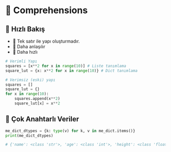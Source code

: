 # 🤸‍ Comprehensions

## 👀 Hızlı Bakış

* 🦄 Tek satır ile yapı oluşturmadır.
* 🤯 Daha anlaşılır
* 💨 Daha hızlı

```python
# Verimli Yapı
squares = [x**2 for x in range(10)] # Liste tanımlama
square_lut = {x: x**2 for x in range(10)} # Dict tanımlama

# Verimsiz (eski) yapı
squares = []
square_lut = {}
for x in range(10):
    squares.append(x**2)
    square_lut[x] = x**2
```

## **💫 Çok Anahtarlı Veriler**

```python
me_dict_dtypes = {k: type(v) for k, v in me_dict.items()}
print(me_dict_dtypes)

# {'name': <class 'str'>, 'age': <class 'int'>, 'height': <class 'float'>, 'weight': <class 'float'>, 'hair': <class 'str'>, 'eyes': <class 'str'>, 'has dog': <class 'bool'>, 'favorite color': <class 'str'>, 'nieces/nephews': <class 'int'>}
```

